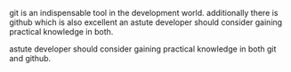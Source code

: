 git is an indispensable tool in the development world. additionally there is github which is also excellent
an astute developer should consider gaining practical knowledge in both.

astute developer should consider gaining practical knowledge in both git and github.

